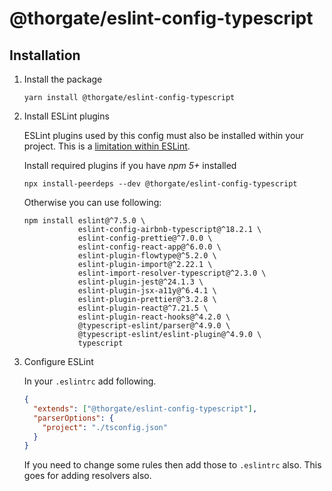 # @thorgate/eslint-config-typescript

## Installation

1) Install the package
    
   ```shell script
   yarn install @thorgate/eslint-config-typescript
   ```

1) Install ESLint plugins 
   
   ESLint plugins used by this config must also be installed within your project. This is a [limitation within ESLint](https://github.com/eslint/rfcs/pull/5).
   
   Install required plugins if you have *npm 5+* installed
   ```shell script
   npx install-peerdeps --dev @thorgate/eslint-config-typescript
   ```
   
   Otherwise you can use following:
   
   ```shell script
   npm install eslint@^7.5.0 \
               eslint-config-airbnb-typescript@^18.2.1 \
               eslint-config-prettie@^7.0.0 \
               eslint-config-react-app@^6.0.0 \
               eslint-plugin-flowtype@^5.2.0 \
               eslint-plugin-import@^2.22.1 \
               eslint-import-resolver-typescript@^2.3.0 \
               eslint-plugin-jest@^24.1.3 \
               eslint-plugin-jsx-a11y@^6.4.1 \
               eslint-plugin-prettier@^3.2.8 \
               eslint-plugin-react@^7.21.5 \
               eslint-plugin-react-hooks@^4.2.0 \
               @typescript-eslint/parser@^4.9.0 \
               @typescript-eslint/eslint-plugin@^4.9.0 \
               typescript
   ```

1) Configure ESLint

    In your `.eslintrc` add following.
    
    ```json
    {
      "extends": ["@thorgate/eslint-config-typescript"],
      "parserOptions": {
        "project": "./tsconfig.json"
      }
    }
    ```
   
   If you need to change some rules then add those to `.eslintrc` also. This goes for adding resolvers also.
